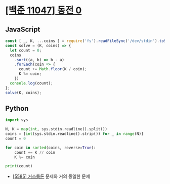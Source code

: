 # [[백준 11047] 동전 0](https://www.acmicpc.net/problem/11047)
## JavaScript
```js
const [ _, K, ...coins ] = require('fs').readFileSync('/dev/stdin').toString().trim().split(/\s+/);
const solve = (K, coins) => {
  let count = 0;
  coins
    .sort((a, b) => b - a)
    .forEach(coin => {
      count += Math.floor(K / coin);
      K %= coin;
    })
  console.log(count);
};
solve(K, coins);
```
## Python
```py
import sys

N, K = map(int, sys.stdin.readline().split())
coins = [int(sys.stdin.readline().strip()) for _ in range(N)]
count = 0

for coin in sorted(coins, reverse=True):
    count += K // coin
    K %= coin

print(count)
```
- [[5585] 거스름돈](https://github.com/tesseractjh/algorithm-study/blob/main/%EA%B7%B8%EB%A6%AC%EB%94%94%EC%95%8C%EA%B3%A0%EB%A6%AC%EC%A6%98/%5B5585%5D%20%EA%B1%B0%EC%8A%A4%EB%A6%84%EB%8F%88.md) 문제와 거의 동일한 문제